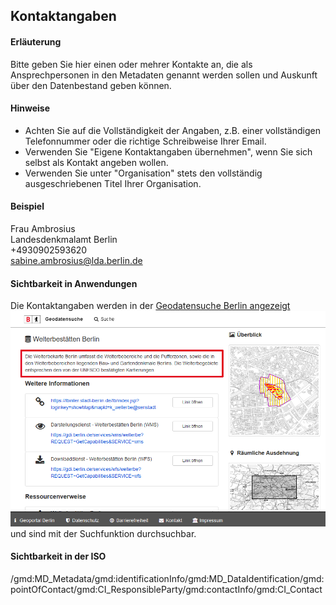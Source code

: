 ## Kontaktangaben

#### Erläuterung
Bitte geben Sie hier einen oder mehrer Kontakte an, die als Ansprechpersonen in den Metadaten genannt werden sollen und Auskunft über den Datenbestand geben können.

#### Hinweise
* Achten Sie auf die Vollständigkeit der Angaben, z.B. einer vollständigen Telefonnummer oder die richtige Schreibweise Ihrer Email.
* Verwenden Sie "Eigene Kontaktangaben übernehmen", wenn Sie sich selbst als Kontakt angeben wollen.
* Verwenden Sie unter "Organisation" stets den vollständig ausgeschriebenen Titel Ihrer Organisation.

#### Beispiel
Frau Ambrosius  
Landesdenkmalamt Berlin  
+4930902593620  
sabine.ambrosius@lda.berlin.de

#### Sichtbarkeit in Anwendungen
Die Kontaktangaben werden in der <a href="https://gdi.berlin.de/geonetwork/srv/ger/catalog.search#/metadata/4949391f-a7a9-4b24-b855-5e8dbf5e3f6d" class="popup">Geodatensuche Berlin angezeigt<span><img src="https://github.com/gdi-be/mde-deployment/blob/main/codelists/help/previews/description.png"></span></a> und sind mit der Suchfunktion durchsuchbar.

#### Sichtbarkeit in der ISO
/gmd:MD_Metadata/gmd:identificationInfo/gmd:MD_DataIdentification/gmd:pointOfContact/gmd:CI_ResponsibleParty/gmd:contactInfo/gmd:CI_Contact
